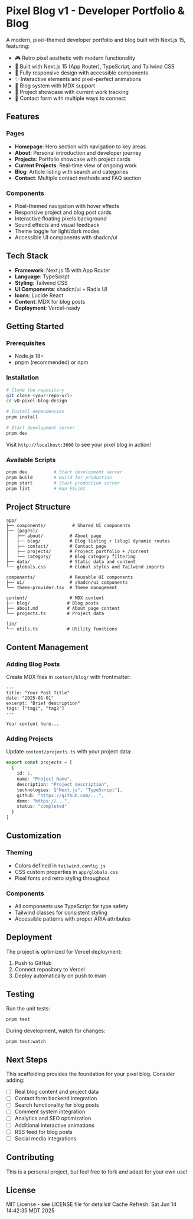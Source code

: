 # Pixel Blog v1 - Developer Portfolio & Blog

A modern, pixel-themed developer portfolio and blog built with Next.js 15, featuring:

- 🎮 Retro pixel aesthetic with modern functionality
- 🚀 Built with Next.js 15 (App Router), TypeScript, and Tailwind CSS
- 📱 Fully responsive design with accessible components
- ✨ Interactive elements and pixel-perfect animations
- 📝 Blog system with MDX support
- 🎨 Project showcase with current work tracking
- 📧 Contact form with multiple ways to connect

## Features

### Pages
- **Homepage**: Hero section with navigation to key areas
- **About**: Personal introduction and developer journey
- **Projects**: Portfolio showcase with project cards
- **Current Projects**: Real-time view of ongoing work
- **Blog**: Article listing with search and categories
- **Contact**: Multiple contact methods and FAQ section

### Components
- Pixel-themed navigation with hover effects
- Responsive project and blog post cards
- Interactive floating pixels background
- Sound effects and visual feedback
- Theme toggle for light/dark modes
- Accessible UI components with shadcn/ui

## Tech Stack

- **Framework**: Next.js 15 with App Router
- **Language**: TypeScript
- **Styling**: Tailwind CSS
- **UI Components**: shadcn/ui + Radix UI
- **Icons**: Lucide React
- **Content**: MDX for blog posts
- **Deployment**: Vercel-ready

## Getting Started

### Prerequisites
- Node.js 18+ 
- pnpm (recommended) or npm

### Installation

```bash
# Clone the repository
git clone <your-repo-url>
cd vO-pixel-blog-design

# Install dependencies
pnpm install

# Start development server
pnpm dev
```

Visit `http://localhost:3000` to see your pixel blog in action!

### Available Scripts

```bash
pnpm dev          # Start development server
pnpm build        # Build for production
pnpm start        # Start production server  
pnpm lint         # Run ESLint
```

## Project Structure

```
app/
├── components/          # Shared UI components
├── (pages)/
│   ├── about/          # About page
│   ├── blog/           # Blog listing + [slug] dynamic routes
│   ├── contact/        # Contact page  
│   ├── projects/       # Project portfolio + /current
│   └── category/       # Blog category filtering
├── data/               # Static data and content
└── globals.css         # Global styles and Tailwind imports

components/             # Reusable UI components
├── ui/                 # shadcn/ui components
└── theme-provider.tsx  # Theme management

content/                # MDX content
├── blog/              # Blog posts
├── about.md           # About page content  
└── projects.ts        # Project data

lib/
└── utils.ts           # Utility functions
```

## Content Management

### Adding Blog Posts
Create MDX files in `content/blog/` with frontmatter:

```mdx
---
title: "Your Post Title"
date: "2025-01-01"
excerpt: "Brief description"
tags: ["tag1", "tag2"]
---

Your content here...
```

### Adding Projects
Update `content/projects.ts` with your project data:

```typescript
export const projects = [
  {
    id: 1,
    name: "Project Name",
    description: "Project description",
    technologies: ["Next.js", "TypeScript"],
    github: "https://github.com/...",
    demo: "https://...",
    status: "completed"
  }
]
```

## Customization

### Theming
- Colors defined in `tailwind.config.js`
- CSS custom properties in `app/globals.css`
- Pixel fonts and retro styling throughout

### Components
- All components use TypeScript for type safety
- Tailwind classes for consistent styling
- Accessible patterns with proper ARIA attributes

## Deployment

The project is optimized for Vercel deployment:

1. Push to GitHub
2. Connect repository to Vercel
3. Deploy automatically on push to main

## Testing

Run the unit tests:

```bash
pnpm test
```

During development, watch for changes:

```bash
pnpm test:watch
```

## Next Steps

This scaffolding provides the foundation for your pixel blog. Consider adding:

- [ ] Real blog content and project data
- [ ] Contact form backend integration
- [ ] Search functionality for blog posts
- [ ] Comment system integration
- [ ] Analytics and SEO optimization
- [ ] Additional interactive animations
- [ ] RSS feed for blog posts
- [ ] Social media integrations

## Contributing

This is a personal project, but feel free to fork and adapt for your own use!

## License

MIT License - see LICENSE file for details# Cache Refresh: Sat Jun 14 14:42:35 MDT 2025
